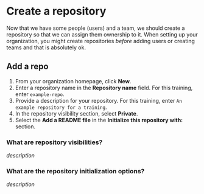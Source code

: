 # Create a repository

Now that we have some people (users) and a team, we should create a repository so that we can assign them ownership to it. When setting up your organization, you might create repositories _before_ adding users or creating teams and that is absolutely ok.

## Add a repo

1. From your organization homepage, click **New**.
1. Enter a repository name in the **Repository name** field. For this training, enter `example-repo`.
1. Provide a description for your repository. For this training, enter `An example repository for a training`.
1. In the repository visibility section, select **Private**.
1. Select the **Add a README file** in the **Initialize this repository with:** section.

### What are repository visibilities?

_description_

### What are the repository initialization options?

_description_

